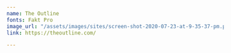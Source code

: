 ```yaml
---
name: The Outline
fonts: Fakt Pro
image_url: "/assets/images/sites/screen-shot-2020-07-23-at-9-35-37-pm.png"
link: https://theoutline.com/

---
```

